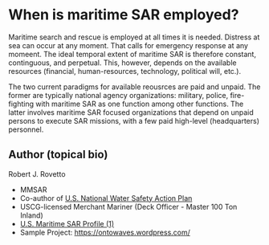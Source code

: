 # When is maritime SAR employed?

Maritime search and rescue is employed at all times it is needed. Distress at sea can occur at any moment. That calls for emergency response at any momeent. 
The ideal temporal extent of maritime SAR is therefore constant, continguous, and perpetual. This, however, depends on the available resources (financial, human-resources, technology, political will, etc.).

The two current paradigms for available reousrces are paid and unpaid. The former are typically national agency organizations: military, police, fire-fighting with maritime SAR as one function among other functions. The latter involves maritime SAR focused organizations that depend on unpaid persons to execute SAR missions, with a few paid high-level (headquarters) personnel. 

## Author (topical bio)
Robert J. Rovetto
- MMSAR
- Co-author of [U.S. National Water Safety Action Plan](https://www.watersafetyusa.org/uploads/7/0/6/0/70608285/usnwsap_v7.pdf)
- USCG-licensed Merchant Mariner (Deck Officer - Master 100 Ton Inland)
- [U.S. Maritime SAR Profile (1)](https://community.nasbla.org/network/members/profile?UserKey=952c6b10-a6c3-49f7-8356-c2bf1fa62097)
- Sample Project: https://ontowaves.wordpress.com/
